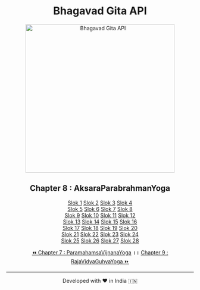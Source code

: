 <center><h1>Bhagavad Gita API</h1>
<img alt="Bhagavad Gita API" src="https://repository-images.githubusercontent.com/314205765/0bb18d80-2b22-11eb-8f6f-ccf20c0c2679" width="400vw"/>
<h2>Chapter 8 : AksaraParabrahmanYoga</h2>
<p><a href="1">Slok 1</a> <a href="2">Slok 2</a> <a href="3">Slok 3</a> <a href="4">Slok 4</a> <br>
<a href="5">Slok 5</a> <a href="6">Slok 6</a> <a href="7">Slok 7</a> <a href="8">Slok 8</a> <br>
<a href="9">Slok 9</a> <a href="10">Slok 10</a> <a href="11">Slok 11</a> <a href="12">Slok 12</a> <br>
<a href="13">Slok 13</a> <a href="14">Slok 14</a> <a href="15">Slok 15</a> <a href="16">Slok 16</a> <br>
<a href="17">Slok 17</a> <a href="18">Slok 18</a> <a href="19">Slok 19</a> <a href="20">Slok 20</a> <br>
<a href="21">Slok 21</a> <a href="22">Slok 22</a> <a href="23">Slok 23</a> <a href="24">Slok 24</a> <br>
<a href="25">Slok 25</a> <a href="26">Slok 26</a> <a href="27">Slok 27</a> <a href="28">Slok 28</a> <br>
</p><a href="../7">⏪ Chapter 7 : ParamahamsaVijnanaYoga</a><b> ।। </b><a href="../9">Chapter 9 : RajaVidyaGuhyaYoga ⏩</a>
<hr><p>Developed with ❤️ in India 🇮🇳</p></center>
